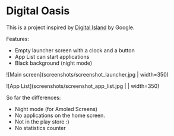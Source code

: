 Digital Oasis
=============

This is a project inspired by [Digital Island](https://experiments.withgoogle.com/desert-island) by Google.

Features:

* Empty launcher screen with a clock and a button
* App List can start applications
* Black background (night mode)

![Main screen](screenshots/screenshot_launcher.jpg | width=350)

![App List](screenshots/screenshot_app_list.jpg | | width=350)


So far the differences:

* Night mode (for Amoled Screens)
* No applications on the home screen.
* Not in the play store :)
* No statistics counter